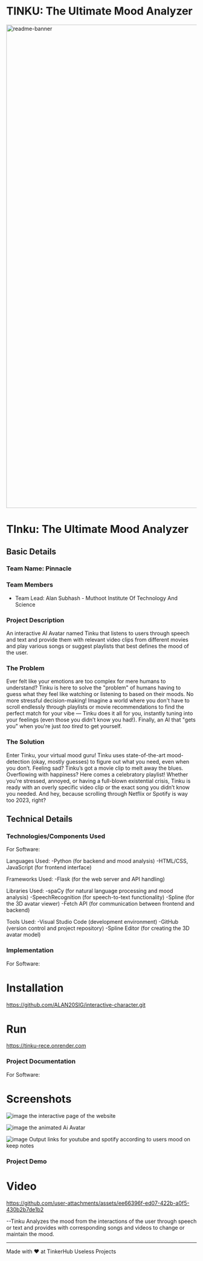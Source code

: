 # TINKU: The Ultimate Mood Analyzer 
<img width="1280" alt="readme-banner" src="https://github.com/user-attachments/assets/35332e92-44cb-425b-9dff-27bcf1023c6c">

# TInku: The Ultimate Mood Analyzer


## Basic Details
### Team Name: Pinnacle


### Team Members
- Team Lead: Alan Subhash - Muthoot Institute Of Technology And Science


### Project Description
An interactive AI Avatar named Tinku that listens to users through speech and text and provide them with relevant video clips from different movies and play various songs or suggest playlists that best defines the mood of the user.

### The Problem
Ever felt like your emotions are too complex for mere humans to understand? Tinku is here to solve the "problem" of humans having to guess what they feel like watching or listening to based on their moods. No more stressful decision-making! Imagine a world where you don't have to scroll endlessly through playlists or movie recommendations to find the perfect match for your vibe — Tinku does it all for you, instantly tuning into your feelings (even those you didn’t know you had!). Finally, an AI that "gets you" when you're just *too tired* to get yourself.

### The Solution 
Enter Tinku, your virtual mood guru! Tinku uses state-of-the-art mood-detection (okay, mostly guesses) to figure out what you need, even when you don’t. Feeling sad? Tinku’s got a movie clip to melt away the blues. Overflowing with happiness? Here comes a celebratory playlist! Whether you're stressed, annoyed, or having a full-blown existential crisis, Tinku is ready with an overly specific video clip or the exact song you didn’t know you needed. And hey, because scrolling through Netflix or Spotify is way too 2023, right?

## Technical Details
### Technologies/Components Used
For Software:

Languages Used:
-Python (for backend and mood analysis)
-HTML/CSS, JavaScript (for frontend interface)

Frameworks Used:
-Flask (for the web server and API handling)

Libraries Used:
-spaCy (for natural language processing and mood analysis)
-SpeechRecognition (for speech-to-text functionality)
-Spline (for the 3D avatar viewer)
-Fetch API (for communication between frontend and backend)

Tools Used:
-Visual Studio Code (development environment)
-GitHub (version control and project repository)
-Spline Editor (for creating the 3D avatar model)

### Implementation
For Software:
# Installation
https://github.com/ALAN20SIG/interactive-character.git


# Run
https://tinku-rece.onrender.com


### Project Documentation
For Software:

# Screenshots 
![image](https://github.com/user-attachments/assets/cbb7f64a-0eca-4db7-be45-3f68c521d96a)
the interactive page of the website

![image](https://github.com/user-attachments/assets/422850ea-74c7-4d35-a234-0bc0ad4cfdf6)
the animated Ai Avatar

![image](https://github.com/user-attachments/assets/e2ea0860-c018-434f-be30-1ab8a206b3e2)
Output links for youtube and spotify according to users mood on keep notes



### Project Demo
# Video
https://github.com/user-attachments/assets/ee66396f-ed07-422b-a0f5-430b2b7de1b2





--Tinku Analyzes the mood from the interactions of the user through speech or text and provides with corresponding songs and videos to change or maintain the mood.




---
Made with ❤️ at TinkerHub Useless Projects 



